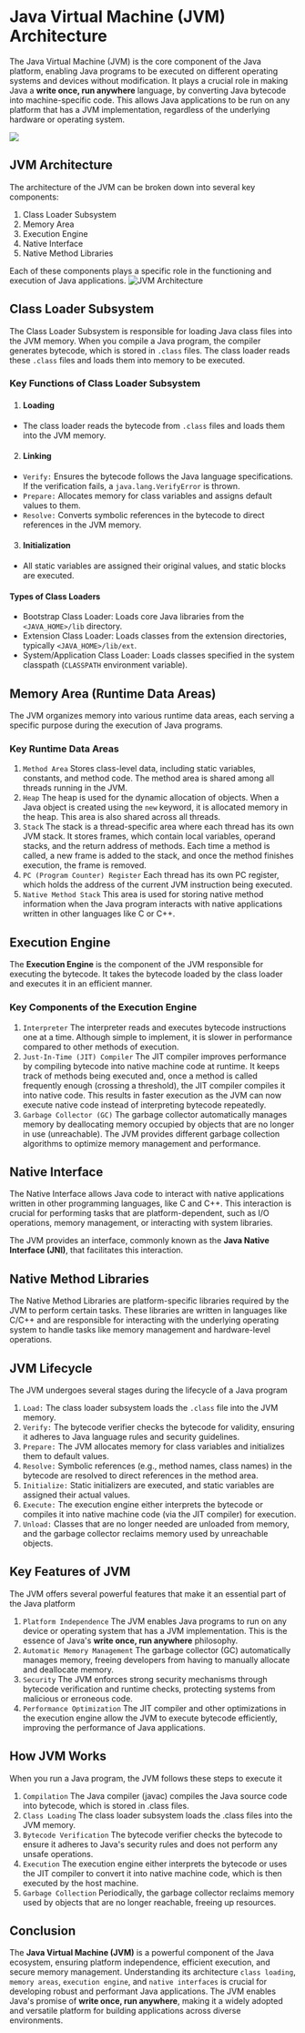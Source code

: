 # Java Virtual Machine (JVM) Architecture
The Java Virtual Machine (JVM) is the core component of the Java platform, enabling Java programs to be executed on different operating systems and devices without modification. It plays a crucial role in making Java a **write once, run anywhere** language, by converting Java bytecode into machine-specific code. This allows Java applications to be run on any platform that has a JVM implementation, regardless of the underlying hardware or operating system.

[![](https://markdown-videos-api.jorgenkh.no/youtube/MxVJct7hg1w)](https://youtu.be/MxVJct7hg1w)

## JVM Architecture
The architecture of the JVM can be broken down into several key components:
1. Class Loader Subsystem
2. Memory Area
3. Execution Engine
4. Native Interface
5. Native Method Libraries

Each of these components plays a specific role in the functioning and execution of Java applications.
![JVM Architecture](https://github.com/nakulmitra/java-tutorial/blob/master/introduction-to-java/jvm-architecture/JVMArchitecture.png)

## Class Loader Subsystem
The Class Loader Subsystem is responsible for loading Java class files into the JVM memory. When you compile a Java program, the compiler generates bytecode, which is stored in `.class` files. The class loader reads these `.class` files and loads them into memory to be executed.

### Key Functions of Class Loader Subsystem
1. #### Loading
* The class loader reads the bytecode from `.class` files and loads them into the JVM memory.
2. #### Linking
* `Verify:` Ensures the bytecode follows the Java language specifications. If the verification fails, a `java.lang.VerifyError` is thrown.
* `Prepare:` Allocates memory for class variables and assigns default values to them.
* `Resolve:` Converts symbolic references in the bytecode to direct references in the JVM memory.
3. #### Initialization
* All static variables are assigned their original values, and static blocks are executed.

#### Types of Class Loaders
* Bootstrap Class Loader: Loads core Java libraries from the `<JAVA_HOME>/lib` directory.
* Extension Class Loader: Loads classes from the extension directories, typically `<JAVA_HOME>/lib/ext`.
* System/Application Class Loader: Loads classes specified in the system classpath (`CLASSPATH` environment variable).

## Memory Area (Runtime Data Areas)
The JVM organizes memory into various runtime data areas, each serving a specific purpose during the execution of Java programs.

### Key Runtime Data Areas
1. `Method Area` Stores class-level data, including static variables, constants, and method code. The method area is shared among all threads running in the JVM.
2. `Heap` The heap is used for the dynamic allocation of objects. When a Java object is created using the `new` keyword, it is allocated memory in the heap. This area is also shared across all threads.
3. `Stack` The stack is a thread-specific area where each thread has its own JVM stack. It stores frames, which contain local variables, operand stacks, and the return address of methods. Each time a method is called, a new frame is added to the stack, and once the method finishes execution, the frame is removed.
4. `PC (Program Counter) Register` Each thread has its own PC register, which holds the address of the current JVM instruction being executed.
5. `Native Method Stack` This area is used for storing native method information when the Java program interacts with native applications written in other languages like C or C++.

## Execution Engine
The **Execution Engine** is the component of the JVM responsible for executing the bytecode. It takes the bytecode loaded by the class loader and executes it in an efficient manner.

### Key Components of the Execution Engine
1. `Interpreter` The interpreter reads and executes bytecode instructions one at a time. Although simple to implement, it is slower in performance compared to other methods of execution.
2. `Just-In-Time (JIT) Compiler` The JIT compiler improves performance by compiling bytecode into native machine code at runtime. It keeps track of methods being executed and, once a method is called frequently enough (crossing a threshold), the JIT compiler compiles it into native code. This results in faster execution as the JVM can now execute native code instead of interpreting bytecode repeatedly.
3. `Garbage Collector (GC)` The garbage collector automatically manages memory by deallocating memory occupied by objects that are no longer in use (unreachable). The JVM provides different garbage collection algorithms to optimize memory management and performance.

## Native Interface
The Native Interface allows Java code to interact with native applications written in other programming languages, like C and C++. This interaction is crucial for performing tasks that are platform-dependent, such as I/O operations, memory management, or interacting with system libraries.

The JVM provides an interface, commonly known as the **Java Native Interface (JNI)**, that facilitates this interaction.

## Native Method Libraries
The Native Method Libraries are platform-specific libraries required by the JVM to perform certain tasks. These libraries are written in languages like C/C++ and are responsible for interacting with the underlying operating system to handle tasks like memory management and hardware-level operations.

## JVM Lifecycle
The JVM undergoes several stages during the lifecycle of a Java program
1. `Load:` The class loader subsystem loads the `.class` file into the JVM memory.
2. `Verify:` The bytecode verifier checks the bytecode for validity, ensuring it adheres to Java language rules and security guidelines.
3. `Prepare:` The JVM allocates memory for class variables and initializes them to default values.
4. `Resolve:` Symbolic references (e.g., method names, class names) in the bytecode are resolved to direct references in the method area.
5. `Initialize:` Static initializers are executed, and static variables are assigned their actual values.
6. `Execute:` The execution engine either interprets the bytecode or compiles it into native machine code (via the JIT compiler) for execution.
7. `Unload:` Classes that are no longer needed are unloaded from memory, and the garbage collector reclaims memory used by unreachable objects.

## Key Features of JVM
The JVM offers several powerful features that make it an essential part of the Java platform
1. `Platform Independence` The JVM enables Java programs to run on any device or operating system that has a JVM implementation. This is the essence of Java's **write once, run anywhere** philosophy.
2. `Automatic Memory Management` The garbage collector (GC) automatically manages memory, freeing developers from having to manually allocate and deallocate memory.
3. `Security` The JVM enforces strong security mechanisms through bytecode verification and runtime checks, protecting systems from malicious or erroneous code.
4. `Performance Optimization` The JIT compiler and other optimizations in the execution engine allow the JVM to execute bytecode efficiently, improving the performance of Java applications.

## How JVM Works
When you run a Java program, the JVM follows these steps to execute it
1. `Compilation` The Java compiler (javac) compiles the Java source code into bytecode, which is stored in .class files.
2. `Class Loading` The class loader subsystem loads the .class files into the JVM memory.
3. `Bytecode Verification` The bytecode verifier checks the bytecode to ensure it adheres to Java's security rules and does not perform any unsafe operations.
4. `Execution` The execution engine either interprets the bytecode or uses the JIT compiler to convert it into native machine code, which is then executed by the host machine.
5. `Garbage Collection` Periodically, the garbage collector reclaims memory used by objects that are no longer reachable, freeing up resources.

## Conclusion
The **Java Virtual Machine (JVM)** is a powerful component of the Java ecosystem, ensuring platform independence, efficient execution, and secure memory management. Understanding its architecture `class loading`, `memory areas`, `execution engine`, and `native interfaces` is crucial for developing robust and performant Java applications. The JVM enables Java's promise of **write once, run anywhere**, making it a widely adopted and versatile platform for building applications across diverse environments.